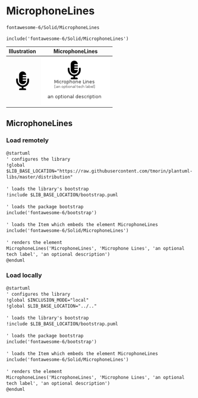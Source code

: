 # MicrophoneLines


```text
fontawesome-6/Solid/MicrophoneLines
```

```text
include('fontawesome-6/Solid/MicrophoneLines')
```



| Illustration | MicrophoneLines |
| :---: | :---: |
| ![illustration for Illustration](../../fontawesome-6/Solid/MicrophoneLines.png) | ![illustration for MicrophoneLines](../../fontawesome-6/Solid/MicrophoneLines.Local.png) |




## MicrophoneLines

### Load remotely
```plantuml
@startuml
' configures the library
!global $LIB_BASE_LOCATION="https://raw.githubusercontent.com/tmorin/plantuml-libs/master/distribution"

' loads the library's bootstrap
!include $LIB_BASE_LOCATION/bootstrap.puml

' loads the package bootstrap
include('fontawesome-6/bootstrap')

' loads the Item which embeds the element MicrophoneLines
include('fontawesome-6/Solid/MicrophoneLines')

' renders the element
MicrophoneLines('MicrophoneLines', 'Microphone Lines', 'an optional tech label', 'an optional description')
@enduml
```

### Load locally
```plantuml
@startuml
' configures the library
!global $INCLUSION_MODE="local"
!global $LIB_BASE_LOCATION="../.."

' loads the library's bootstrap
!include $LIB_BASE_LOCATION/bootstrap.puml

' loads the package bootstrap
include('fontawesome-6/bootstrap')

' loads the Item which embeds the element MicrophoneLines
include('fontawesome-6/Solid/MicrophoneLines')

' renders the element
MicrophoneLines('MicrophoneLines', 'Microphone Lines', 'an optional tech label', 'an optional description')
@enduml
```

